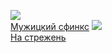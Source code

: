 ![](/books/prose_classic/Михаил%20Александрович%20Зенкевич/Мужицкий%20сфинкс.jpg)  
[Мужицкий сфинкс](/books/prose_classic/Михаил%20Александрович%20Зенкевич/Мужицкий%20сфинкс)
![](/books/prose_classic/Михаил%20Александрович%20Зенкевич/На%20стрежень.jpg)  
[На стрежень](/books/prose_classic/Михаил%20Александрович%20Зенкевич/На%20стрежень)